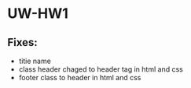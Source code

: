 # UW-HW1

## Fixes:
* titie name
* class header chaged to header tag in html and css
* footer class to header in html and css